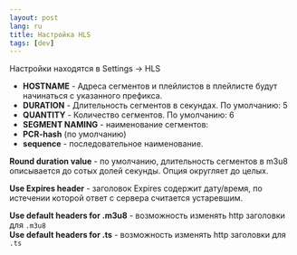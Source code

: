 ```yaml
---
layout: post
lang: ru
title: Настройка HLS
tags: [dev]
---
```


Настройки находятся в Settings -> HLS  

<!-- more -->
 - **HOSTNAME** - Адреса сегментов и плейлистов в плейлисте будут начинаться с указанного префикса. 
 - **DURATION** - Длительность сегментов в секундах. По умолчанию: 5
 - **QUANTITY** - Количество сегментов. По умолчанию: 6
 - **SEGMENT NAMING** - наименование сегментов:
  - **PCR-hash** (по умолчанию)
  - **sequence** - последовательное наименование.  


**Round duration value** - по умолчанию, длительность сегментов в m3u8 описывается до сотых долей секунды. Опция округляет до целых.

**Use Expires header** - заголовок Expires содержит дату/время, по истечении которой ответ с сервера считается устаревшим.  

**Use default headers for .m3u8** - возможность изменять http заголовки для `.m3u8`  
**Use default headers for .ts** - возможность изменять http заголовки для `.ts`  

